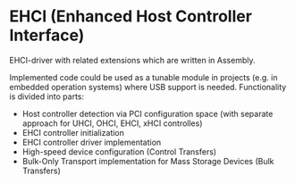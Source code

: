 # EHCI (Enhanced Host Controller Interface) #

EHCI-driver with related extensions which are written in Assembly. 

Implemented code could be used as a tunable module in projects (e.g. in embedded operation systems) where USB support is needed. 
Functionality is divided into parts:

* Host controller detection via PCI configuration space (with separate approach for UHCI, OHCI, EHCI, xHCI controlles)  
* EHCI controller initialization 
* EHCI controller driver implementation
* High-speed device configuration (Control Transfers)
* Bulk-Only Transport implementation for Mass Storage Devices (Bulk Transfers)




